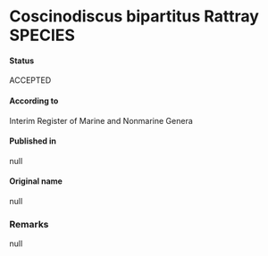 Coscinodiscus bipartitus Rattray SPECIES
=======

#### Status
ACCEPTED

#### According to
Interim Register of Marine and Nonmarine Genera

#### Published in
null

#### Original name
null

### Remarks
null